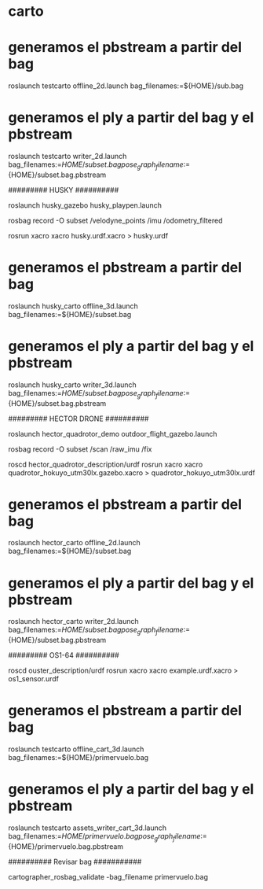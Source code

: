 # carto

# generamos el pbstream a partir del bag
roslaunch testcarto offline_2d.launch bag_filenames:=${HOME}/sub.bag

# generamos el ply a partir del bag y el pbstream
roslaunch testcarto writer_2d.launch bag_filenames:=${HOME}/subset.bag pose_graph_filename:=${HOME}/subset.bag.pbstream

######### HUSKY ##########

roslaunch husky_gazebo husky_playpen.launch

rosbag record -O subset /velodyne_points /imu /odometry_filtered

rosrun xacro xacro husky.urdf.xacro > husky.urdf

# generamos el pbstream a partir del bag
roslaunch husky_carto offline_3d.launch bag_filenames:=${HOME}/subset.bag

# generamos el ply a partir del bag y el pbstream
roslaunch husky_carto writer_3d.launch bag_filenames:=${HOME}/subset.bag pose_graph_filename:=${HOME}/subset.bag.pbstream

######### HECTOR DRONE ##########

roslaunch hector_quadrotor_demo outdoor_flight_gazebo.launch

rosbag record -O subset /scan /raw_imu /fix

roscd hector_quadrotor_description/urdf
rosrun xacro xacro quadrotor_hokuyo_utm30lx.gazebo.xacro > quadrotor_hokuyo_utm30lx.urdf

# generamos el pbstream a partir del bag
roslaunch hector_carto offline_2d.launch bag_filenames:=${HOME}/subset.bag

# generamos el ply a partir del bag y el pbstream
roslaunch hector_carto writer_2d.launch bag_filenames:=${HOME}/subset.bag pose_graph_filename:=${HOME}/subset.bag.pbstream

######### OS1-64 ##########

roscd ouster_description/urdf
rosrun xacro xacro example.urdf.xacro > os1_sensor.urdf

# generamos el pbstream a partir del bag
roslaunch testcarto offline_cart_3d.launch bag_filenames:=${HOME}/primervuelo.bag

# generamos el ply a partir del bag y el pbstream
roslaunch testcarto assets_writer_cart_3d.launch bag_filenames:=${HOME}/primervuelo.bag pose_graph_filename:=${HOME}/primervuelo.bag.pbstream

########## Revisar bag ###########

cartographer_rosbag_validate -bag_filename primervuelo.bag
